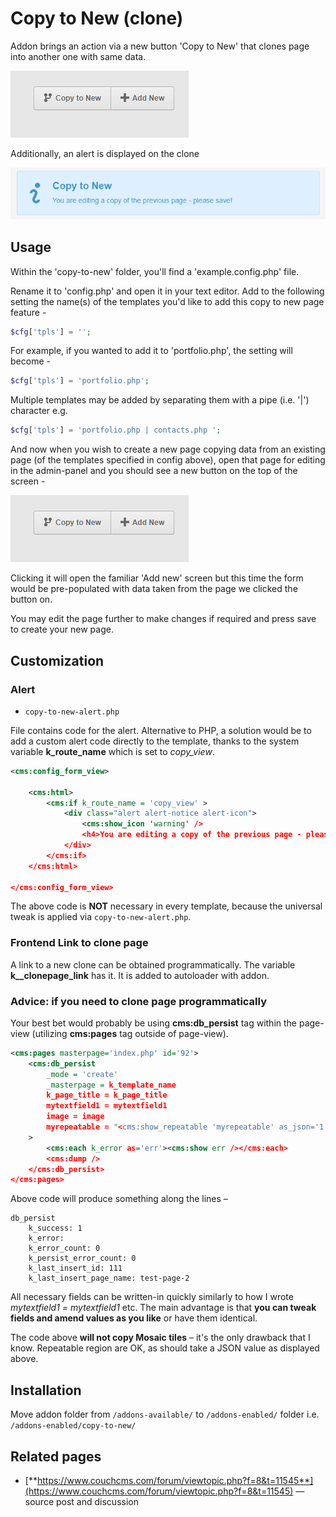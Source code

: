 # Copy to New (clone)

Addon brings an action via a new button 'Copy to New' that clones page into another one with same data.

![](img/button.png)

Additionally, an alert is displayed on the clone

![](img/copy-to-new-alert.png)

## Usage

Within the 'copy-to-new' folder, you'll find a 'example.config.php' file.

Rename it to 'config.php' and open it in your text editor. Add to the following setting the name(s) of the templates you'd like to add this copy to new page feature -

```php
$cfg['tpls'] = '';
```

For example, if you wanted to add it to 'portfolio.php', the setting will become -

```php
$cfg['tpls'] = 'portfolio.php';
```

Multiple templates may be added by separating them with a pipe (i.e. '|') character e.g.

```php
$cfg['tpls'] = 'portfolio.php | contacts.php ';
```

And now when you wish to create a new page copying data from an existing page (of the templates specified in config above), open that page for editing in the admin-panel and you should see a new button on the top of the screen -

![](img/button.png)

Clicking it will open the familiar 'Add new' screen but this time the form would be pre-populated with data taken from the page we clicked the button on.

You may edit the page further to make changes if required and press save to create your new page.

## Customization

### Alert

- `copy-to-new-alert.php`

File contains code for the alert. Alternative to PHP, a solution would be to add a custom alert code directly to the template, thanks to the system variable **k_route_name** which is set to *copy_view*.

```xml
<cms:config_form_view>

    <cms:html>
        <cms:if k_route_name = 'copy_view' >
            <div class="alert alert-notice alert-icon">
                <cms:show_icon 'warning' />
                <h4>You are editing a copy of the previous page - please save!</h4>
            </div>
        </cms:if>
    </cms:html>

</cms:config_form_view>
```

The above code is **NOT** necessary in every template, because the universal tweak is applied via `copy-to-new-alert.php`.

### Frontend Link to clone page

A link to a new clone can be obtained programmatically. The variable **k__clonepage_link** has it. It is added to autoloader with addon.

### Advice: if you need to clone page programmatically

Your best bet would probably be using **cms:db_persist** tag within the page-view (utilizing **cms:pages** tag outside of page-view).

```xml
<cms:pages masterpage='index.php' id='92'>
    <cms:db_persist
        _mode = 'create'
        _masterpage = k_template_name
        k_page_title = k_page_title
        mytextfield1 = mytextfield1
        image = image
        myrepeatable = "<cms:show_repeatable 'myrepeatable' as_json='1' />"
    >
        <cms:each k_error as='err'><cms:show err /></cms:each>
        <cms:dump />
    </cms:db_persist>
</cms:pages>
```

Above code will produce something along the lines –

```
db_persist
    k_success: 1
    k_error:
    k_error_count: 0
    k_persist_error_count: 0
    k_last_insert_id: 111
    k_last_insert_page_name: test-page-2
```

All necessary fields can be written-in quickly similarly to how I wrote *mytextfield1 = mytextfield1* etc. The main advantage is that **you can tweak fields and amend values as you like** or have them identical.

The code above **will not copy Mosaic tiles** – it's the only drawback that I know. Repeatable region are OK, as should take a JSON value as displayed above.


## Installation

Move addon folder from `/addons-available/` to `/addons-enabled/` folder i.e. `/addons-enabled/copy-to-new/`

## Related pages

* [**https://www.couchcms.com/forum/viewtopic.php?f=8&t=11545**](https://www.couchcms.com/forum/viewtopic.php?f=8&t=11545) — source post and discussion

